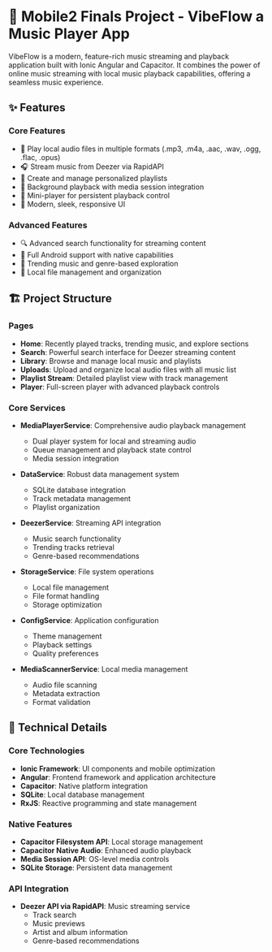 # 🎵 Mobile2 Finals Project - VibeFlow a Music Player App

VibeFlow is a modern, feature-rich music streaming and playback application built with Ionic Angular and Capacitor. It combines the power of online music streaming with local music playback capabilities, offering a seamless music experience.

## ✨ Features

### Core Features
- 🎵 Play local audio files in multiple formats (.mp3, .m4a, .aac, .wav, .ogg, .flac, .opus)
- 🎧 Stream music from Deezer via RapidAPI
- 📑 Create and manage personalized playlists
- 🎼 Background playback with media session integration
- 🎹 Mini-player for persistent playback control
- 💫 Modern, sleek, responsive UI 

### Advanced Features
- 🔍 Advanced search functionality for streaming content
- 📱 Full Android support with native capabilities
- 🎯 Trending music and genre-based exploration
- 💾 Local file management and organization

## 🏗️ Project Structure

### Pages
- **Home**: Recently played tracks, trending music, and explore sections
- **Search**: Powerful search interface for Deezer streaming content
- **Library**: Browse and manage local music and playlists
- **Uploads**: Upload and organize local audio files with all music list
- **Playlist Stream**: Detailed playlist view with track management
- **Player**: Full-screen player with advanced playback controls

### Core Services
- **MediaPlayerService**: Comprehensive audio playback management
  - Dual player system for local and streaming audio
  - Queue management and playback state control
  - Media session integration
  
- **DataService**: Robust data management system
  - SQLite database integration
  - Track metadata management
  - Playlist organization
  
- **DeezerService**: Streaming API integration
  - Music search functionality
  - Trending tracks retrieval
  - Genre-based recommendations
  
- **StorageService**: File system operations
  - Local file management
  - File format handling
  - Storage optimization
  
- **ConfigService**: Application configuration
  - Theme management
  - Playback settings
  - Quality preferences
  
- **MediaScannerService**: Local media management
  - Audio file scanning
  - Metadata extraction
  - Format validation

## 🔧 Technical Details

### Core Technologies
- **Ionic Framework**: UI components and mobile optimization
- **Angular**: Frontend framework and application architecture
- **Capacitor**: Native platform integration
- **SQLite**: Local database management
- **RxJS**: Reactive programming and state management

### Native Features
- **Capacitor Filesystem API**: Local storage management
- **Capacitor Native Audio**: Enhanced audio playback
- **Media Session API**: OS-level media controls
- **SQLite Storage**: Persistent data management

### API Integration
- **Deezer API via RapidAPI**: Music streaming service
  - Track search
  - Music previews
  - Artist and album information
  - Genre-based recommendations